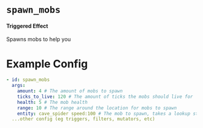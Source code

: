 # `spawn_mobs`
#### Triggered Effect

Spawns mobs to help you

# Example Config
```yaml
- id: spawn_mobs
  args:
    amount: 4 # The amount of mobs to spawn
    ticks_to_live: 120 # The amount of ticks the mobs should live for
    health: 5 # The mob health
    range: 10 # The range around the location for mobs to spawn
    entity: cave_spider speed:100 # The mob to spawn, takes a lookup string
  ...other config (eg triggers, filters, mutators, etc)
```